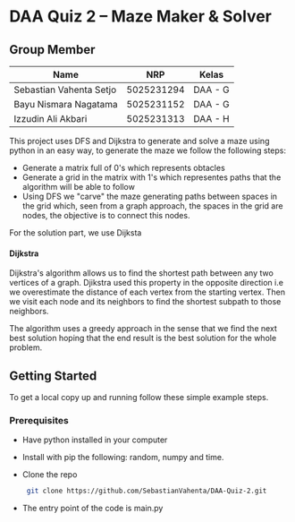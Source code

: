 
# DAA Quiz 2 – Maze Maker & Solver
## Group Member
| Name           | NRP        | Kelas     |
| ---            | ---        | ----------|
| Sebastian Vahenta Setjo | 5025231294 | DAA - G |
| Bayu Nismara Nagatama | 5025231152 | DAA - G |
| Izzudin Ali Akbari | 5025231313 | DAA - H |

This project uses DFS and Dijkstra to generate and solve a maze using python in an easy way, to generate the maze we follow the following steps:

- Generate a matrix full of 0's which represents obtacles
- Generate a grid in the matrix with 1's which representes paths that the algorithm will be able to follow
- Using DFS we "carve" the maze generating paths between spaces in the grid which, seen from a graph approach, the spaces in the grid are nodes, the objective is to connect this nodes.

For the solution part, we use Dijksta

#### Dijkstra

Dijkstra's algorithm allows us to find the shortest path between any two vertices of a graph. Djikstra used this property in the opposite direction i.e we overestimate the distance of each vertex from the starting vertex. Then we visit each node and its neighbors to find the shortest subpath to those neighbors.

The algorithm uses a greedy approach in the sense that we find the next best solution hoping that the end result is the best solution for the whole problem. 

<!-- GETTING STARTED -->
## Getting Started

To get a local copy up and running follow these simple example steps.

### Prerequisites

- Have python installed in your computer

- Install with pip the following: random, numpy and time.

- Clone the repo
   ```sh
    git clone https://github.com/SebastianVahenta/DAA-Quiz-2.git
   ```
- The entry point of the code is main.py
